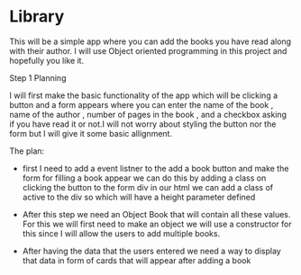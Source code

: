 # Library
This will be a simple app where you can add the books you have read along with their author. I will use Object oriented programming in this project and hopefully you like it.

Step 1 Planning 

I will first make the basic functionality of the app which will be clicking a button and a form appears where you can enter the name of the book , name of the author , number of pages in the book , and a checkbox asking if you have read it or not.I will not worry about styling the button nor the form but I will give it some basic allignment.


The plan:
* first I need to add a event listner to the add a book button and make the form for filling a book appear
we can do this by adding a class on clicking the button to the form div in our html we can add a class of active to the div so which will have a height parameter defined

* After this step we need an Object Book that will contain all these values. For this we will first need to make an object we will use a constructor for this since I will allow the users to add multiple books.

* After having the data that the users entered we need a way to display that data in form of cards that will appear after adding a book 